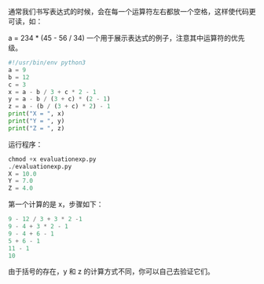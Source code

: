 通常我们书写表达式的时候，会在每一个运算符左右都放一个空格，这样使代码更可读，如：

a = 234 * (45 - 56 / 34)
一个用于展示表达式的例子，注意其中运算符的优先级。
```python
#!/usr/bin/env python3
a = 9
b = 12
c = 3
x = a - b / 3 + c * 2 - 1
y = a - b / (3 + c) * (2 - 1)
z = a - (b / (3 + c) * 2) - 1
print("X = ", x)
print("Y = ", y)
print("Z = ", z)
```
运行程序：
```python
chmod +x evaluationexp.py
./evaluationexp.py
X = 10.0
Y = 7.0
Z = 4.0
```
第一个计算的是 x，步骤如下：
```python
9 - 12 / 3 + 3 * 2 -1
9 - 4 + 3 * 2 - 1
9 - 4 + 6 - 1
5 + 6 - 1
11 - 1
10
```
由于括号的存在，y 和 z 的计算方式不同，你可以自己去验证它们。

